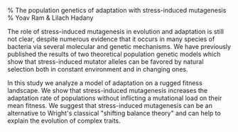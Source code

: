 % The population genetics of adaptation with stress-induced mutagenesis
% Yoav Ram & Lilach Hadany

The role of stress-induced mutagenesis in evolution and adaptation is still not clear, despite numerous evidence that it occurs in many species of bacteria via several molecular and genetic mechanisms. We have previously published the results of two theoretical population genetic models which show that stress-induced mutator alleles can be favored by natural selection both in constant environment and in changing ones. 

In this study we analyze a model of adaptation on a rugged fitness landscape. We show that stress-induced mutagenesis increases the adaptation rate of populations without inflicting a mutational load on their mean fitness. We suggest that stress-induced mutagenesis can be an alternative to Wright's classical "shifting balance theory" and can help to explain the evolution of complex traits.
